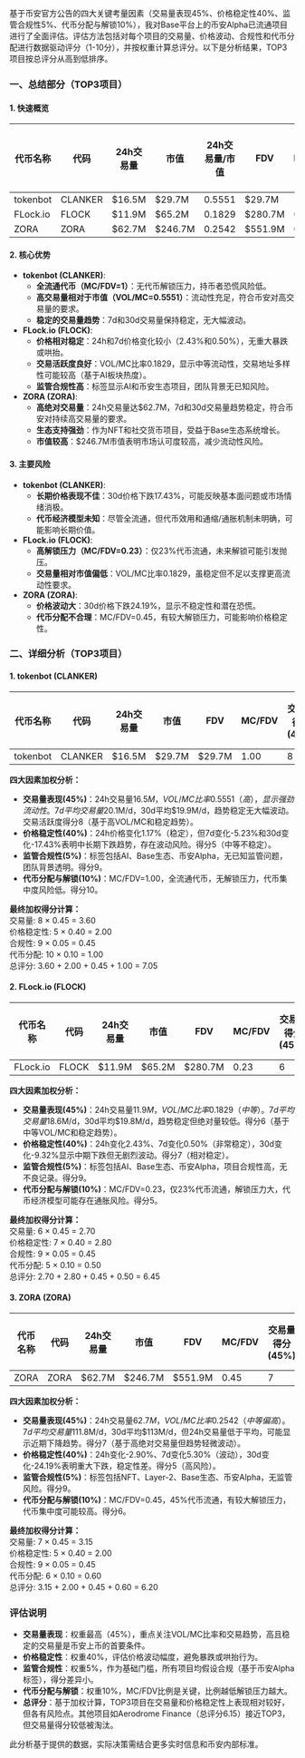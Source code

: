基于币安官方公告的四大关键考量因素（交易量表现45%、价格稳定性40%、监管合规性5%、代币分配与解锁10%），我对Base平台上的币安Alpha已流通项目进行了全面评估。评估方法包括对每个项目的交易量、价格波动、合规性和代币分配进行数据驱动评分（1-10分），并按权重计算总评分。以下是分析结果，TOP3项目按总评分从高到低排序。

### 一、总结部分（TOP3项目）

#### 1. 快速概览
| 代币名称 | 代码 | 24h交易量 | 市值 | 24h交易量/市值 | FDV | MC/FDV | 总评分(1-10分) |
|----------|------|-----------|------|----------------|-----|--------|----------------|
| tokenbot | CLANKER | $16.5M | $29.7M | 0.5551 | $29.7M | 1.00 | 7.05 |
| FLock.io | FLOCK | $11.9M | $65.2M | 0.1829 | $280.7M | 0.23 | 6.45 |
| ZORA | ZORA | $62.7M | $246.7M | 0.2542 | $551.9M | 0.45 | 6.20 |

#### 2. 核心优势
- **tokenbot (CLANKER)**:
  - **全流通代币（MC/FDV=1）**：无代币解锁压力，持币者恐慌风险低。
  - **高交易量相对于市值（VOL/MC=0.5551）**：流动性充足，符合币安对高交易量的要求。
  - **稳定的交易量趋势**：7d和30d交易量保持稳定，无大幅波动。
- **FLock.io (FLOCK)**:
  - **价格相对稳定**：24h和7d价格变化较小（2.43%和0.50%），无重大暴跌或哄抬。
  - **交易活跃度良好**：VOL/MC比率0.1829，显示中等流动性，交易地址多样性可能较高（基于AI板块热度）。
  - **监管合规性高**：标签显示AI和币安生态项目，团队背景无已知风险。
- **ZORA (ZORA)**:
  - **高绝对交易量**：24h交易量达$62.7M，7d和30d交易量趋势稳定，符合币安对持续高交易量的要求。
  - **生态支持强劲**：作为NFT和社交货币项目，受益于Base生态系统增长。
  - **市值较高**：$246.7M市值表明市场认可度较高，减少流动性风险。

#### 3. 主要风险
- **tokenbot (CLANKER)**:
  - **长期价格表现不佳**：30d价格下跌17.43%，可能反映基本面问题或市场情绪消极。
  - **代币经济模型未知**：尽管全流通，但代币效用和通缩/通胀机制未明确，可能影响长期价值。
- **FLock.io (FLOCK)**:
  - **高解锁压力（MC/FDV=0.23）**：仅23%代币流通，未来解锁可能引发抛压。
  - **交易量相对市值偏低**：VOL/MC比率0.1829，虽稳定但不足以支撑更高流动性要求。
- **ZORA (ZORA)**:
  - **价格波动大**：30d价格下跌24.19%，显示不稳定性和潜在恐慌。
  - **代币分配不合理**：MC/FDV=0.45，有较大解锁压力，可能影响价格稳定性。

### 二、详细分析（TOP3项目）

#### 1. tokenbot (CLANKER)
| 代币名称 | 代码 | 24h交易量 | 市值 | FDV | MC/FDV | 交易量得分(45%) | 价格稳定性得分(40%) | 合规性得分(5%) | 代币分配得分(10%) | 总评分 |
|----------|------|-----------|------|-----|--------|------------------|---------------------|----------------|-------------------|--------|
| tokenbot | CLANKER | $16.5M | $29.7M | $29.7M | 1.00 | 8 | 5 | 9 | 10 | 7.05 |

**四大因素加权分析：**
- **交易量表现(45%)**：24h交易量$16.5M，VOL/MC比率0.5551（高），显示强劲流动性。7d平均交易量$20.1M/d，30d平均$19.9M/d，趋势稳定无大幅波动。交易活跃度得分8（基于高VOL/MC和稳定趋势）。
- **价格稳定性(40%)**：24h价格变化1.17%（稳定），但7d变化-5.23%和30d变化-17.43%表明中长期下跌趋势，存在波动风险。得分5（中等不稳定）。
- **监管合规性(5%)**：标签包括AI、Base生态、币安Alpha，无已知监管问题，团队背景透明。得分9。
- **代币分配与解锁(10%)**：MC/FDV=1.00，全流通代币，无解锁压力，代币集中度风险低。得分10。

**最终加权得分计算：**  
交易量: 8 × 0.45 = 3.60  
价格稳定性: 5 × 0.40 = 2.00  
合规性: 9 × 0.05 = 0.45  
代币分配: 10 × 0.10 = 1.00  
总评分: 3.60 + 2.00 + 0.45 + 1.00 = 7.05

#### 2. FLock.io (FLOCK)
| 代币名称 | 代码 | 24h交易量 | 市值 | FDV | MC/FDV | 交易量得分(45%) | 价格稳定性得分(40%) | 合规性得分(5%) | 代币分配得分(10%) | 总评分 |
|----------|------|-----------|------|-----|--------|------------------|---------------------|----------------|-------------------|--------|
| FLock.io | FLOCK | $11.9M | $65.2M | $280.7M | 0.23 | 6 | 7 | 9 | 5 | 6.45 |

**四大因素加权分析：**
- **交易量表现(45%)**：24h交易量$11.9M，VOL/MC比率0.1829（中等）。7d平均交易量$18.6M/d，30d平均$19.8M/d，趋势稳定但绝对量较低。得分6（基于中等VOL/MC和稳定趋势）。
- **价格稳定性(40%)**：24h变化2.43%、7d变化0.50%（非常稳定），30d变化-9.32%显示中期下跌但无剧烈波动。得分7（相对稳定）。
- **监管合规性(5%)**：标签包括AI、Base生态、币安Alpha，项目合规性高，无不良记录。得分9。
- **代币分配与解锁(10%)**：MC/FDV=0.23，仅23%代币流通，解锁压力大，代币经济模型可能存在通胀风险。得分5。

**最终加权得分计算：**  
交易量: 6 × 0.45 = 2.70  
价格稳定性: 7 × 0.40 = 2.80  
合规性: 9 × 0.05 = 0.45  
代币分配: 5 × 0.10 = 0.50  
总评分: 2.70 + 2.80 + 0.45 + 0.50 = 6.45

#### 3. ZORA (ZORA)
| 代币名称 | 代码 | 24h交易量 | 市值 | FDV | MC/FDV | 交易量得分(45%) | 价格稳定性得分(40%) | 合规性得分(5%) | 代币分配得分(10%) | 总评分 |
|----------|------|-----------|------|-----|--------|------------------|---------------------|----------------|-------------------|--------|
| ZORA | ZORA | $62.7M | $246.7M | $551.9M | 0.45 | 7 | 5 | 9 | 6 | 6.20 |

**四大因素加权分析：**
- **交易量表现(45%)**：24h交易量$62.7M，VOL/MC比率0.2542（中等偏高）。7d平均交易量$111.8M/d，30d平均$113M/d，但24h交易量低于平均，可能显示近期下降趋势。得分7（基于高绝对交易量但趋势轻微波动）。
- **价格稳定性(40%)**：24h变化-2.90%、7d变化5.30%（波动），30d变化-24.19%表明重大下跌，稳定性差。得分5（高风险）。
- **监管合规性(5%)**：标签包括NFT、Layer-2、Base生态、币安Alpha，无监管风险。得分9。
- **代币分配与解锁(10%)**：MC/FDV=0.45，45%代币流通，有较大解锁压力，代币集中度可能较高。得分6。

**最终加权得分计算：**  
交易量: 7 × 0.45 = 3.15  
价格稳定性: 5 × 0.40 = 2.00  
合规性: 9 × 0.05 = 0.45  
代币分配: 6 × 0.10 = 0.60  
总评分: 3.15 + 2.00 + 0.45 + 0.60 = 6.20

### 评估说明
- **交易量表现**：权重最高（45%），重点关注VOL/MC比率和交易趋势，高且稳定的交易量是币安上币的首要条件。
- **价格稳定性**：权重40%，评估价格波动幅度，避免暴跌或哄抬行为。
- **监管合规性**：权重5%，作为基础门槛，所有项目均假设合规（基于币安Alpha标签），得分差异小。
- **代币分配与解锁**：权重10%，MC/FDV比例是关键，比例越低解锁压力越大。
- **总评分**：基于加权计算，TOP3项目在交易量和价格稳定性上表现相对较好，但各有风险点。其他项目如Aerodrome Finance（总评分6.15）接近TOP3，但交易量得分较低被淘汰。

此分析基于提供的数据，实际决策需结合更多实时信息和币安内部标准。